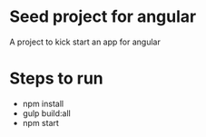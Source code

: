 
# Seed project for angular 
A project to kick start an app for angular

# Steps to run
- npm install
- gulp build:all
- npm start
